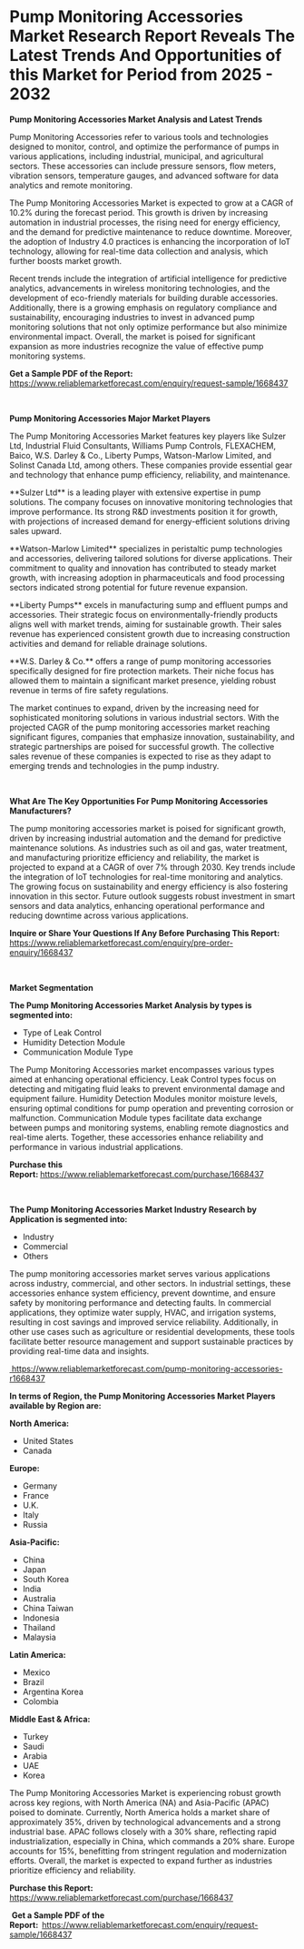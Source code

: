<p><h1>Pump Monitoring Accessories Market Research Report Reveals The Latest Trends And Opportunities of this Market for Period from 2025 - 2032</h1></p><p><strong>Pump Monitoring Accessories Market Analysis and Latest Trends</strong></p>
<p><p>Pump Monitoring Accessories refer to various tools and technologies designed to monitor, control, and optimize the performance of pumps in various applications, including industrial, municipal, and agricultural sectors. These accessories can include pressure sensors, flow meters, vibration sensors, temperature gauges, and advanced software for data analytics and remote monitoring.</p><p>The Pump Monitoring Accessories Market is expected to grow at a CAGR of 10.2% during the forecast period. This growth is driven by increasing automation in industrial processes, the rising need for energy efficiency, and the demand for predictive maintenance to reduce downtime. Moreover, the adoption of Industry 4.0 practices is enhancing the incorporation of IoT technology, allowing for real-time data collection and analysis, which further boosts market growth.</p><p>Recent trends include the integration of artificial intelligence for predictive analytics, advancements in wireless monitoring technologies, and the development of eco-friendly materials for building durable accessories. Additionally, there is a growing emphasis on regulatory compliance and sustainability, encouraging industries to invest in advanced pump monitoring solutions that not only optimize performance but also minimize environmental impact. Overall, the market is poised for significant expansion as more industries recognize the value of effective pump monitoring systems.</p></p>
<p><strong>Get a Sample PDF of the Report:&nbsp;</strong> <a href="https://www.reliablemarketforecast.com/enquiry/request-sample/1668437?utm_campaign=3171&utm_medium=2&utm_source=Github&utm_content=ia&utm_term=12042025&utm_id=pump-monitoring-accessories">https://www.reliablemarketforecast.com/enquiry/request-sample/1668437</a></p>
<p>&nbsp;</p>
<p><strong>Pump Monitoring Accessories Major Market Players</strong></p>
<p><p>The Pump Monitoring Accessories Market features key players like Sulzer Ltd, Industrial Fluid Consultants, Williams Pump Controls, FLEXACHEM, Baico, W.S. Darley & Co., Liberty Pumps, Watson-Marlow Limited, and Solinst Canada Ltd, among others. These companies provide essential gear and technology that enhance pump efficiency, reliability, and maintenance.</p><p>**Sulzer Ltd** is a leading player with extensive expertise in pump solutions. The company focuses on innovative monitoring technologies that improve performance. Its strong R&D investments position it for growth, with projections of increased demand for energy-efficient solutions driving sales upward.</p><p>**Watson-Marlow Limited** specializes in peristaltic pump technologies and accessories, delivering tailored solutions for diverse applications. Their commitment to quality and innovation has contributed to steady market growth, with increasing adoption in pharmaceuticals and food processing sectors indicated strong potential for future revenue expansion.</p><p>**Liberty Pumps** excels in manufacturing sump and effluent pumps and accessories. Their strategic focus on environmentally-friendly products aligns well with market trends, aiming for sustainable growth. Their sales revenue has experienced consistent growth due to increasing construction activities and demand for reliable drainage solutions.</p><p>**W.S. Darley & Co.** offers a range of pump monitoring accessories specifically designed for fire protection markets. Their niche focus has allowed them to maintain a significant market presence, yielding robust revenue in terms of fire safety regulations.</p><p>The market continues to expand, driven by the increasing need for sophisticated monitoring solutions in various industrial sectors. With the projected CAGR of the pump monitoring accessories market reaching significant figures, companies that emphasize innovation, sustainability, and strategic partnerships are poised for successful growth. The collective sales revenue of these companies is expected to rise as they adapt to emerging trends and technologies in the pump industry.</p></p>
<p>&nbsp;</p>
<p><strong>What Are The Key Opportunities For Pump Monitoring Accessories Manufacturers?</strong></p>
<p><p>The pump monitoring accessories market is poised for significant growth, driven by increasing industrial automation and the demand for predictive maintenance solutions. As industries such as oil and gas, water treatment, and manufacturing prioritize efficiency and reliability, the market is projected to expand at a CAGR of over 7% through 2030. Key trends include the integration of IoT technologies for real-time monitoring and analytics. The growing focus on sustainability and energy efficiency is also fostering innovation in this sector. Future outlook suggests robust investment in smart sensors and data analytics, enhancing operational performance and reducing downtime across various applications.</p></p>
<p><strong>Inquire or Share Your Questions If Any Before Purchasing This Report:</strong> <a href="https://www.reliablemarketforecast.com/enquiry/pre-order-enquiry/1668437?utm_campaign=3171&utm_medium=2&utm_source=Github&utm_content=ia&utm_term=12042025&utm_id=pump-monitoring-accessories">https://www.reliablemarketforecast.com/enquiry/pre-order-enquiry/1668437</a></p>
<p>&nbsp;</p>
<p><strong>Market Segmentation</strong></p>
<p><strong>The Pump Monitoring Accessories Market Analysis by types is segmented into:</strong></p>
<p><ul><li>Type of Leak Control</li><li>Humidity Detection Module</li><li>Communication Module Type</li></ul></p>
<p><p>The Pump Monitoring Accessories market encompasses various types aimed at enhancing operational efficiency. Leak Control types focus on detecting and mitigating fluid leaks to prevent environmental damage and equipment failure. Humidity Detection Modules monitor moisture levels, ensuring optimal conditions for pump operation and preventing corrosion or malfunction. Communication Module types facilitate data exchange between pumps and monitoring systems, enabling remote diagnostics and real-time alerts. Together, these accessories enhance reliability and performance in various industrial applications.</p></p>
<p><strong>Purchase this Report:&nbsp;</strong><a href="https://www.reliablemarketforecast.com/purchase/1668437?utm_campaign=3171&utm_medium=2&utm_source=Github&utm_content=ia&utm_term=12042025&utm_id=pump-monitoring-accessories">https://www.reliablemarketforecast.com/purchase/1668437</a></p>
<p>&nbsp;</p>
<p><strong>The Pump Monitoring Accessories Market Industry Research by Application is segmented into:</strong></p>
<p><ul><li>Industry</li><li>Commercial</li><li>Others</li></ul></p>
<p><p>The pump monitoring accessories market serves various applications across industry, commercial, and other sectors. In industrial settings, these accessories enhance system efficiency, prevent downtime, and ensure safety by monitoring performance and detecting faults. In commercial applications, they optimize water supply, HVAC, and irrigation systems, resulting in cost savings and improved service reliability. Additionally, in other use cases such as agriculture or residential developments, these tools facilitate better resource management and support sustainable practices by providing real-time data and insights.</p></p>
<p><a href="https://www.reliablemarketforecast.com/pump-monitoring-accessories-r1668437?utm_campaign=3171&utm_medium=2&utm_source=Github&utm_content=ia&utm_term=12042025&utm_id=pump-monitoring-accessories">&nbsp;https://www.reliablemarketforecast.com/pump-monitoring-accessories-r1668437</a></p>
<p><strong>In terms of Region, the Pump Monitoring Accessories Market Players available by Region are:</strong></p>
<p>
    <p> <strong> North America: </strong>
        <ul>
            <li>United States</li>
            <li>Canada</li>
        </ul>
        </p> 
    <p> <strong> Europe: </strong>
        <ul>
            <li>Germany</li>
            <li>France</li>
            <li>U.K.</li>
            <li>Italy</li>
            <li>Russia</li>
        </ul>
        </p> 
    <p> <strong> Asia-Pacific: </strong>
        <ul>
            <li>China</li>
            <li>Japan</li>
            <li>South Korea</li>
            <li>India</li>
            <li>Australia</li>
            <li>China Taiwan</li>
            <li>Indonesia</li>
            <li>Thailand</li>
            <li>Malaysia</li>
        </ul>
        </p> 
    <p> <strong> Latin America: </strong>
        <ul>
            <li>Mexico</li>
            <li>Brazil</li>
            <li>Argentina Korea</li>
            <li>Colombia</li>
        </ul>
        </p> 
    <p> <strong> Middle East & Africa: </strong>
        <ul>
            <li>Turkey</li>
            <li>Saudi</li>
            <li>Arabia</li>
            <li>UAE</li>
            <li>Korea</li>
        </ul>
    </p>
    </p>
<p><p>The Pump Monitoring Accessories Market is experiencing robust growth across key regions, with North America (NA) and Asia-Pacific (APAC) poised to dominate. Currently, North America holds a market share of approximately 35%, driven by technological advancements and a strong industrial base. APAC follows closely with a 30% share, reflecting rapid industrialization, especially in China, which commands a 20% share. Europe accounts for 15%, benefitting from stringent regulation and modernization efforts. Overall, the market is expected to expand further as industries prioritize efficiency and reliability.</p></p>
<p><strong>Purchase this Report: </strong><a href="https://www.reliablemarketforecast.com/purchase/1668437?utm_campaign=3171&utm_medium=2&utm_source=Github&utm_content=ia&utm_term=12042025&utm_id=pump-monitoring-accessories">https://www.reliablemarketforecast.com/purchase/1668437</a></p>
<p>&nbsp;<strong>Get a Sample PDF of the Report:&nbsp;&nbsp;</strong><a href="https://www.reliablemarketforecast.com/enquiry/request-sample/1668437?utm_campaign=3171&utm_medium=2&utm_source=Github&utm_content=ia&utm_term=12042025&utm_id=pump-monitoring-accessories">https://www.reliablemarketforecast.com/enquiry/request-sample/1668437</a></p>
<p><strong></strong></p>
<p><p></p><p></p><p></p></p>